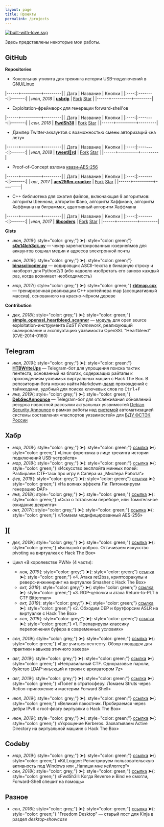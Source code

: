 ```yaml
---
layout: page
title: Проекты
permalink: /projects
---
```


[![built-with-love.svg](https://img.shields.io/badge/built%20with-%F0%9F%92%97%F0%9F%92%97%F0%9F%92%97-lightgrey?style=flat-square)](http://project.cyberpunk.ru/lib/burning_chrome/)

Здесь представлены некоторые мои работы.

## GitHub

**Repositories**

- Консольная утилита для трекинга истории USB-подключений в GNU/Linux

|------+----------+---------|
| Дата | Название | Кнопки  |
|:----:|:--------:|:-------:|
| *июн, 2018* | [**usbrip**](https://github.com/snovvcrash/usbrip "snovvcrash/usbrip: Simple command line forensics tool for tracking USB device artifacts (history of USB events) on GNU/Linux.") | <a class="github-button" href="https://github.com/snovvcrash/usbrip/archive/master.zip" data-icon="octicon-repo-forked" data-size="large" aria-label="Fork snovvcrash/usbrip on GitHub">Fork</a> <a class="github-button" href="https://github.com/snovvcrash/usbrip" data-icon="octicon-star" data-size="large" data-show-count="true" aria-label="Star snovvcrash/usbrip on GitHub">Star</a> |
|------+----------+---------|

- Exploitation-фреймворк для генерации forward-shell'ов

|------+----------+---------|
| Дата | Название | Кнопки  |
|:----:|:--------:|:-------:|
| *сен, 2018* | [**FwdSh3ll**](https://github.com/snovvcrash/FwdSh3ll "snovvcrash/FwdSh3ll: Forward shell generation framework.") | <a class="github-button" href="https://github.com/snovvcrash/usbrip/fork" data-icon="octicon-repo-forked" data-size="large" data-size="large" aria-label="Fork snovvcrash/usbrip on GitHub">Fork</a> <a class="github-button" href="https://github.com/snovvcrash/FwdSh3ll" data-icon="octicon-star" data-size="large" data-show-count="true" aria-label="Star snovvcrash/FwdSh3ll on GitHub">Star</a> |
|------+----------+---------|

- Дампер Twitter-аккаунтов с возможностью смены авторизаций «на лету»

|------+----------+---------|
| Дата | Название | Кнопки  |
|:----:|:--------:|:-------:|
| *июл, 2018* | [**tweetl:crown:rd**](https://github.com/snovvcrash/tweetlord "snovvcrash/tweetlord: Twitter profile dumper (downloader) with authorization swapping.") | <a class="github-button" href="https://github.com/snovvcrash/tweetlord/fork" data-icon="octicon-repo-forked" data-size="large" aria-label="Fork snovvcrash/tweetlord on GitHub">Fork</a> <a class="github-button" href="https://github.com/snovvcrash/tweetlord" data-icon="octicon-star" data-size="large" data-show-count="true" aria-label="Star snovvcrash/tweetlord on GitHub">Star</a> |
|------+----------+---------|

- Proof-of-Concept взлома [квази-AES-256](https://habr.com/post/339910 "Ломаем модифицированный AES-256 / Хабр")

|------+----------+---------|
| Дата | Название | Кнопки  |
|:----:|:--------:|:-------:|
| *авг, 2017* | [**aes256m-cracker**](https://github.com/snovvcrash/aes256m-cracker "snovvcrash/aes256m-cracker: Demo of cracking the training version of AES-256 (AES-256-M).") | <a class="github-button" href="https://github.com/snovvcrash/aes256m-cracker/archive/master.zip" data-icon="octicon-repo-forked" data-size="large" aria-label="Fork snovvcrash/aes256m-cracker on GitHub">Fork</a> <a class="github-button" href="https://github.com/snovvcrash/aes256m-cracker" data-icon="octicon-star" data-size="large" data-show-count="true" aria-label="Star snovvcrash/aes256m-cracker on GitHub">Star</a> |
|------+----------+---------|

- C++ библиотека для сжатия файлов, включающая 6 алгоритмов: алгоритм Шеннона, алгоритм Фано, алгоритм Хаффмана, алгоритм Хаффмана на биграммах, адаптивный алгоритм Хаффмана

|------+----------+---------|
| Дата | Название | Кнопки  |
|:----:|:--------:|:-------:|
| *июн, 2017* | [**libcoders**](https://github.com/snovvcrash/libcoders "snovvcrash/libcoders: File compression library (includes 6 algorithms).") | <a class="github-button" href="https://github.com/snovvcrash/libcoders/archive/master.zip" data-icon="octicon-repo-forked" data-size="large" aria-label="Fork snovvcrash/libcoders on GitHub">Fork</a> <a class="github-button" href="https://github.com/snovvcrash/libcoders" data-icon="octicon-star" data-size="large" data-show-count="true" aria-label="Star snovvcrash/libcoders on GitHub">Star</a> |
|------+----------+---------|

**Gists**

- *июн, 2019*{: style="color: grey;"} **➤**{: style="color: green;"} [**s0c14lch3ck.py**](https://gist.github.com/snovvcrash/86bcbf65cbc89bf496fd19afcf19f6f5 "Username checker") — чекер зарегистрированных юзернеймов для аккаунтов сошиал медии и адресов электронной почты

- *июн, 2019*{: style="color: grey;"} **➤**{: style="color: green;"} [**binasciicoder.py**](https://gist.github.com/snovvcrash/e8e129527ea77f2664a97b54cdeb9f55 "ASCII text string to binary string and vise versa (Python2/3 compatible)") — кодировщик ASCII-текста в бинарную строку и наоборот для Python2/3 (ибо надоело изобретать его заново каждый раз, когда возникает необходимость)

- *мар, 2017*{: style="color: grey;"} **➤**{: style="color: green;"} [**rbtmap.cxx**](https://gist.github.com/snovvcrash/e8bbdf8fa6e750ce503be219c243887e "Implementation of map (associative container) based on the red-black tree structure") — тренировочная реализации C++ контейнера map (ассоциативный массив), основанного на красно-чёрном дереве

**Contribution**

- *дек, 2018*{: style="color: grey;"} **➤**{: style="color: green;"} [**simple_openssl_heartbleed_scanner**](https://github.com/C0reL0ader/EaST/blob/master/exploits/simple_openssl_heartbleed_scanner.py "EaST/simple_openssl_heartbleed_scanner.py at master · C0reL0ader/EaST") — [модуль](https://gist.github.com/snovvcrash/5f12ffa8ce197e981e7b881903aa5122 "OpenSSL 'Heartbleed' exploit module for the EaST Framework") для open source exploitation-инструмента *EaST Framework*, реализующий сканирование и эксплуатацию уязвимости OpenSSL "Heartbleed" (CVE-2014-0160)

## Telegram

- *июл, 2019*{: style="color: grey;"} **➤**{: style="color: green;"} [**HTBWriteUps**](https://t.me/HTBWriteUpsBot "Telegram: Contact @HTBWriteUpsBot") — Telegram-бот для упрощения поиска тактик пентеста, основанный на блогах, содержащих райтапы к прохождениям уязвимых виртуальных машин с Hack The Box. В репозитории бота можно найти Markdown-[дамп](https://github.com/snovvcrash/htb-write-ups-bot/blob/master/md/latest.md "htb-write-ups-bot/latest.md at master · snovvcrash/htb-write-ups-bot · GitHub") прохождений с таймкодами, удобный для поиска ключевых слов по <kbd>Ctrl</kbd>+<kbd>F</kbd>
- *янв, 2019*{: style="color: grey;"} **➤**{: style="color: green;"} [**DebSecAnnounce**](https://t.me/DebSecAnnounceBot "Telegram: Contact @DebSecAnnounceBot") — Telegram-бот для отслеживания обновлений ресурса новостной рассылки актуальных уязвимостей [Debian Security Announce](https://lists.debian.org/debian-security-announce/ "Debian Mailing Lists -- Index for debian-security-announce") в рамках работы над [системой](https://github.com/snovvcrash/rusbitech-astra/wiki/БДУ "БДУ · snovvcrash/rusbitech-astra Wiki") автоматизацией системы составления «паспортов уязвимостей» для [БДУ ФСТЭК России](https://bdu.fstec.ru/vul "БДУ - Уязвимости")

## Хабр

- *мар, 2018*{: style="color: grey;"} **➤**{: style="color: green;"} [ссылка](https://habr.com/post/352254/) **➤**{: style="color: green;"} «Linux-форензика в лице трекинга истории подключений USB-устройств»
- *мар, 2018*{: style="color: grey;"} **➤**{: style="color: green;"} [ссылка](https://habr.com/post/351360/) **➤**{: style="color: green;"} «Искусство эксплойта минных полей: Разбираем CTF-таск про игру в Сапёра из „Мистера Робота“»
- *фев, 2018*{: style="color: grey;"} **➤**{: style="color: green;"} [ссылка](https://habr.com/post/347580/) **➤**{: style="color: green;"} «На волнах эффекта Ли: Питонизируем генерацию DAF»
- *янв, 2018*{: style="color: grey;"} **➤**{: style="color: green;"} [ссылка](https://habr.com/post/346572/) **➤**{: style="color: green;"} «Сказ о тотальном переборе, или Томительное ожидание декрипта»
- *окт, 2017*{: style="color: grey;"} **➤**{: style="color: green;"} [ссылка](https://habr.com/post/339910/) **➤**{: style="color: green;"} «Ломаем модифицированный AES-256»

## ][

* *дек, 2019*{: style="color: grey;"} **➤**{: style="color: green;"} [ссылка](https://xakep.ru/2019/12/26/htb-pivoting/) **➤**{: style="color: green;"} «Большой проброс. Оттачиваем искусство pivoting на виртуалках с Hack The Box»

* Цикл «В королевстве PWN» (4 части):
  - *ноя, 2019*{: style="color: grey;"} **➤**{: style="color: green;"} [ссылка](https://xakep.ru/2019/11/20/hackthebox-smasher/) **➤**{: style="color: green;"} «4. Атака ret2bss, криптооракулы и реверс-инжиниринг на виртуалке Smasher с Hack The Box»
  - *окт, 2019*{: style="color: grey;"} **➤**{: style="color: green;"} [ссылка](https://xakep.ru/2019/10/23/ctf-bitterman/) **➤**{: style="color: green;"} «3. ROP-цепочки и атака Return-to-PLT в CTF Bitterman»
  - *окт, 2019*{: style="color: grey;"} **➤**{: style="color: green;"} [ссылка](https://xakep.ru/2019/10/08/hackthebox-dep-aslr/) **➤**{: style="color: green;"} «2. Обходим DEP и брутфорсим ASLR на виртуалке с Hack The Box»
  - *сен, 2019*{: style="color: grey;"} **➤**{: style="color: green;"} [ссылка](https://xakep.ru/2019/09/20/stack-overflow/) **➤**{: style="color: green;"} «1. Препарируем классику переполнения буфера в современных условиях»

* *сен, 2019*{: style="color: grey;"} **➤**{: style="color: green;"} [ссылка](https://xakep.ru/2019/09/09/pentest-trainings/) **➤**{: style="color: green;"} «Где учиться пентесту. Обзор площадок для практики навыков этичного хакера»
* *авг, 2019*{: style="color: grey;"} **➤**{: style="color: green;"} [ссылка](https://xakep.ru/2019/08/20/compressed-token-format/) **➤**{: style="color: green;"} «Неправильный CTF. Одноразовые пароли, буйство LDAP-инъекций и трюки c архиватором 7z»
* *авг, 2019*{: style="color: grey;"} **➤**{: style="color: green;"} [ссылка](https://xakep.ru/2019/08/13/struts-forward-shell/) **➤**{: style="color: green;"} «Полет в стратосферу. Ломаем Struts через Action-приложение и мастерим Forward Shell»
* *июл, 2019*{: style="color: grey;"} **➤**{: style="color: green;"} [ссылка](https://xakep.ru/2019/07/16/mischief/) **➤**{: style="color: green;"} «Великий пакостник. Пробираемся через дебри IPv6 к root-флагу виртуалки с Hack The Box»
* *июн, 2019*{: style="color: grey;"} **➤**{: style="color: green;"} [ссылка](https://xakep.ru/2019/06/27/htb-kerberos/) **➤**{: style="color: green;"} «Укрощение Kerberos. Захватываем Active Directory на виртуальной машине с Hack The Box»

## Codeby

- *мар, 2019*{: style="color: grey;"} **➤**{: style="color: green;"} [ссылка](https://codeby.net/threads/registriruem-polzovatelskuju-aktivnost-pod-windows-ili-napishi-mne-kejlogger.67060/) **➤**{: style="color: green;"} «KiLLogger: Регистрируем пользовательскую активность под Windows или „Напиши мне кейлоггер“»
- *сен, 2018*{: style="color: grey;"} **➤**{: style="color: green;"} [ссылка](https://codeby.net/forum/threads/fwdsh3ll-kogda-reverse-i-bind-ne-smogli-forward-shell-speshit-na-pomosch.65029/) **➤**{: style="color: green;"} «FwdSh3ll: Когда Reverse и Bind не смогли, Forward-Shell спешит на помощь»

## Разное

- *сен, 2016*{: style="color: grey;"} **➤**{: style="color: green;"} [ссылка](https://snovvcrash.kinja.com/freedom-desktop-1787162891) **➤**{: style="color: green;"} "Freedom Desktop" — старый пост для Kinja в раздел *desktop-showcase*
